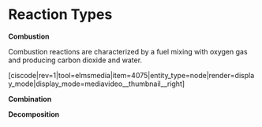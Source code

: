 <div style="float:right;margin:auto"><ebook-button title="Reaction Types" link="https://genchem.science.psu.edu/15-1-reaction-types"></ebook-button></div>


# Reaction Types



**Combustion**

Combustion reactions are characterized by a fuel mixing with oxygen gas and producing carbon dioxide and water.

[ciscode|rev=1|tool=elmsmedia|item=4075|entity_type=node|render=display_mode|display_mode=mediavideo__thumbnail__right]

**Combination**



**Decomposition**